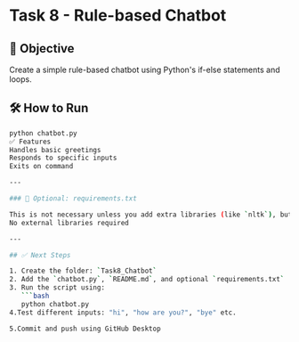 # Task 8 - Rule-based Chatbot

## 📌 Objective
Create a simple rule-based chatbot using Python's if-else statements and loops.

## 🛠 How to Run

```bash
python chatbot.py
✅ Features
Handles basic greetings
Responds to specific inputs
Exits on command

---

### 🔧 Optional: requirements.txt

This is not necessary unless you add extra libraries (like `nltk`), but you can leave it empty or just write:
No external libraries required

---

## ✅ Next Steps

1. Create the folder: `Task8_Chatbot`
2. Add the `chatbot.py`, `README.md`, and optional `requirements.txt`
3. Run the script using:
   ```bash
   python chatbot.py
4.Test different inputs: "hi", "how are you?", "bye" etc.

5.Commit and push using GitHub Desktop

